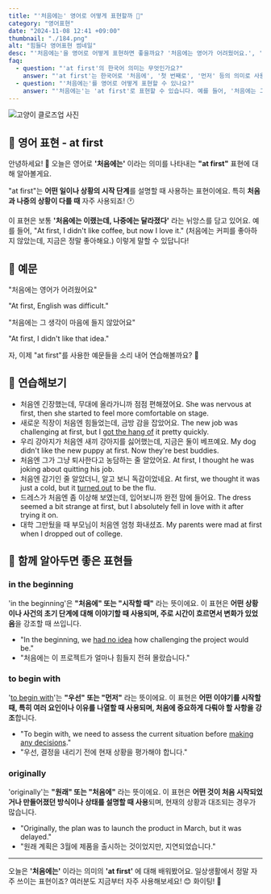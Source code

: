 ```yaml
---
title: "'처음에는' 영어로 어떻게 표현할까 🌅"
category: "영어표현"
date: "2024-11-08 12:41 +09:00"
thumbnail: "./184.png"
alt: "힘들다 영어표현 썸네일"
desc: "'처음에는'을 영어로 어떻게 표현하면 좋을까요? '처음에는 영어가 어려웠어요.', '처음에는 그 생각이 마음에 들지 않았어요.' 등을 영어로 표현하는 법을 배워봅시다. 다양한 예문을 통해서 연습하고 본인의 표현으로 만들어 보세요."
faq:
  - question: "'at first'의 한국어 의미는 무엇인가요?"
    answer: "'at first'는 한국어로 '처음에', '첫 번째로', '먼저' 등의 의미로 사용됩니다. 어떤 일이나 사건의 초기 상태를 설명할 때 주로 쓰입니다."
  - question: "'처음에는'를 영어로 어떻게 표현할 수 있나요?"
    answer: "'처음에는'는 'at first'로 표현할 수 있습니다. 예를 들어, '처음에는 그 아이디어가 좋다고 생각했어'는 'I thought the idea was good at first'로 말할 수 있습니다."
---
```


![고양이 클로즈업 사진](./184-1.jpeg)

## 🌟 영어 표현 - at first

안녕하세요! 👋 오늘은 영어로 **'처음에는'** 이라는 의미를 나타내는 **"at first"** 표현에 대해 알아볼게요.

"at first"는 **어떤 일이나 상황의 시작 단계**를 설명할 때 사용하는 표현이에요. 특히 **처음과 나중의 상황이 다를 때** 자주 사용되죠! 🕐

이 표현은 보통 **'처음에는 이랬는데, 나중에는 달라졌다'** 라는 뉘앙스를 담고 있어요. 예를 들어, "At first, I didn't like coffee, but now I love it." (처음에는 커피를 좋아하지 않았는데, 지금은 정말 좋아해요.) 이렇게 말할 수 있답니다!

## 📖 예문

"처음에는 영어가 어려웠어요"

"At first, English was difficult."

"처음에는 그 생각이 마음에 들지 않았어요"

"At first, I didn't like that idea."

자, 이제 "at first"를 사용한 예문들을 소리 내어 연습해볼까요? 🎯

## 💬 연습해보기

<ul data-interactive-list>
  <li data-interactive-item>
    <span data-toggler>처음엔 긴장했는데, 무대에 올라가니까 점점 편해졌어요.</span>
    <span data-answer>She was nervous at first, then she started to feel more comfortable on stage.</span>
  </li>
  <li data-interactive-item>
    <span data-toggler>새로운 직장이 처음엔 힘들었는데, 금방 감을 잡았어요.</span>
    <span data-answer>The new job was challenging at first, but I <a href="/blog/in-english/020.get-the-hang-of-it/">got the hang of</a> it pretty quickly.</span>
  </li>
  <li data-interactive-item>
    <span data-toggler>우리 강아지가 처음엔 새끼 강아지를 싫어했는데, 지금은 둘이 베프예요.</span>
    <span data-answer>My dog didn't like the new puppy at first. Now they're best buddies.</span>
  </li>
  <li data-interactive-item>
    <span data-toggler>처음엔 그가 그냥 퇴사한다고 농담하는 줄 알았어요.</span>
    <span data-answer>At first, I thought he was joking about quitting his job.</span>
  </li>
  <li data-interactive-item>
    <span data-toggler>처음엔 감기인 줄 알았더니, 알고 보니 독감이었네요.</span>
    <span data-answer>At first, we thought it was just a cold, but it <a href="/blog/vocab-1/038.turn-out/">turned out</a> to be the flu.</span>
  </li>
  <li data-interactive-item>
    <span data-toggler>드레스가 처음엔 좀 이상해 보였는데, 입어보니까 완전 맘에 들어요.</span>
    <span data-answer>The dress seemed a bit strange at first, but I absolutely fell in love with it after trying it on.</span>
  </li>
  <li data-interactive-item>
    <span data-toggler>대학 그만뒀을 때 부모님이 처음엔 엄청 화내셨죠.</span>
    <span data-answer>My parents were mad at first when I dropped out of college.</span>
  </li>
</ul>

## 🤝 함께 알아두면 좋은 표현들

### in the beginning

'in the beginning'은 **"처음에" 또는 "시작할 때"** 라는 뜻이에요. 이 표현은 **어떤 상황이나 사건의 초기 단계에 대해 이야기할 때 사용되며, 주로 시간이 흐르면서 변화가 있었음**을 강조할 때 쓰입니다.

- "In the beginning, we [had no idea](/blog/in-english/187.have-no-idea/) how challenging the project would be."
- "처음에는 이 프로젝트가 얼마나 힘들지 전혀 몰랐습니다."

### to begin with

'[to begin with](/blog/in-english/228.to-begin-with/)'는 **"우선" 또는 "먼저"** 라는 뜻이에요. 이 표현은 **어떤 이야기를 시작할 때, 특히 여러 요인이나 이유를 나열할 때 사용되며, 처음에 중요하게 다뤄야 할 사항을 강조**합니다.

- "To begin with, we need to assess the current situation before [making any decisions](/blog/vocab-1/010.make-a-decision/)."
- "우선, 결정을 내리기 전에 현재 상황을 평가해야 합니다."

### originally

'originally'는 **"원래" 또는 "처음에"** 라는 뜻이에요. 이 표현은 **어떤 것이 처음 시작되었거나 만들어졌던 방식이나 상태를 설명할 때 사용**되며, 현재의 상황과 대조되는 경우가 많습니다.

- "Originally, the plan was to launch the product in March, but it was delayed."
- "원래 계획은 3월에 제품을 출시하는 것이었지만, 지연되었습니다."

---

오늘은 **'처음에는'** 이라는 의미의 **'at first'** 에 대해 배워봤어요. 일상생활에서 정말 자주 쓰이는 표현이죠? 여러분도 지금부터 자주 사용해보세요! 😊 화이팅! 💪
